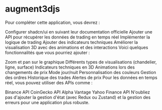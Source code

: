 # augment3djs


Pour compléter cette application, vous devrez :

Configurer shadcn/ui en suivant leur documentation officielle
Ajouter une API pour récupérer les données de trading en temps réel
Implémenter la logique de trading
Ajouter des indicateurs techniques
Améliorer la visualisation 3D avec des animations et des interactions
Voici quelques fonctionnalités que vous pourriez ajouter :

Zoom et pan sur le graphique
Différents types de visualisations (chandelier, ligne, surface)
Indicateurs techniques en 3D
Animations lors des changements de prix
Mode jour/nuit
Personnalisation des couleurs
Gestion des ordres
Historique des trades
Alertes de prix
Pour les données en temps réel, vous pouvez utiliser des APIs comme :

Binance API
CoinGecko API
Alpha Vantage
Yahoo Finance API
N'oubliez pas d'ajouter la gestion d'état (avec Redux ou Zustand) et la gestion des erreurs pour une application plus robuste.